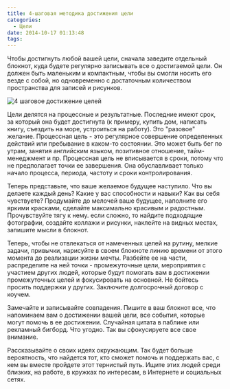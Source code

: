 ```yaml
---
title: 4-шаговая методика достижения цели
categories:
  - Цели
date: 2014-10-17 01:13:48
tags:
---
```


Чтобы достигнуть любой вашей цели, сначала заведите отдельный блокнот, куда будете регулярно записывать все о достигаемой цели. Он должен быть маленьким и компактным, чтобы вы смогли носить его везде с собой, но одновременно с достаточным количеством пространства для записей и рисунков.

![4 шаговое достижение целей](/images/b0fbdb7ade800938217474caea3842513f7df030.jpg "4 шаговое достижение целей")

<!--more-->

Цели делятся на процессные и результатные. Последние имеют срок, за который она будет достигнута (к примеру, купить дом, написать книгу, съездить на море, устроиться на работу). Это "разовое" желание. Процессная цель - это регулярное совершение определенных действий или пребывание в каком-то состоянии. Это может быть бег по утрам, занятия английским языком, позитивное отношение, тайм-менеджмент и пр. Процессная цель не вписывается в сроки, потому что не предполагает точки ее завершения. Она обуславливает только начало процесса, периода, частоту и сроки контролирования.

Теперь представьте, что ваше желаемое будущее наступило. Что вы делаете каждый день? Какие у вас способности и навыки? Как вы себя чувствуете? Продумайте до мелочей ваше будущее, наполните его яркими красками, сделайте максимально красивым и радостным. Прочувствуйте тягу к нему. если сложно, то найдите подходящие фотографии, создайте коллажи и рисунки, наклейте на видных местах, запишите мысли в блокнот.

Теперь, чтобы не отвлекаться от намеченных целей на рутину, мелкие задачи, привычки, нарисуйте в своем блокноте линию времени от этого момента до реализации жизни мечты. Разбейте ее на части, распределите на ней точки - промежуточные цели, мероприятия с участием других людей, которые будут помогать вам в достижении промежуточных целей и фокусировать на основной. Не бойтесь просить поддержки у других. Заключите долгосрочный договор с коучем.

Замечайте и записывайте совпадения. Пишите в ваш блокнот все, что напоминаем вам о достижении вашей цели, все события, которые могут помочь в ее достижении. Случайная цитата в паблике или рекламный бигборд. Что угодно. Так вы сфокусируете все свое внимание.

Рассказывайте о своих идеях окружающим. Так будет больше вероятность, что найдется тот, кто сможет помочь и поддержать вас, с кем вы вместе пройдете этот тернистый путь. Ищите этих людей среди близких, на работе, в кружках по интересам, в Интернете и социальных сетях.
